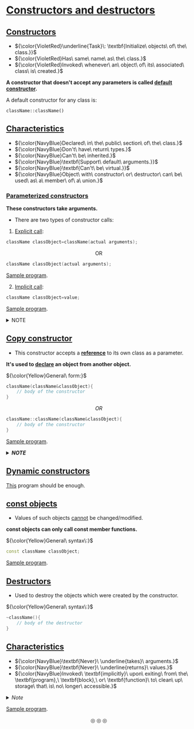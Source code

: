 # <ins>Constructors and destructors</ins>

## <ins>Constructors</ins>
* ${\color{VioletRed}\underline{Task}\: \textbf{Initialize\ objects\ of\ the\ class.}}$
* ${\color{VioletRed}Has\ same\ name\ as\ the\ class.}$
* ${\color{VioletRed}Invoked\ whenever\ an\ object\ of\ its\ associated\ class\ is\ created.}$

**A constructor that doesn't accept any parameters is called <ins>default constructor</ins>.**

A default constructor for any class is:

```
className::className()
```

## <ins>Characteristics</ins>
* ${\color{NavyBlue}Declared\ in\ the\ public\ section\ of\ the\ class.}$
* ${\color{NavyBlue}Don't\ have\ return\ types.}$
* ${\color{NavyBlue}Can't\ be\ inherited.}$
* ${\color{NavyBlue}\textbf{Support\ default\ arguments.}}$
* ${\color{NavyBlue}\textbf{Can't\ be\ virtual.}}$
* ${\color{NavyBlue}Object\ with\ constructor\ or\ destructor\ can\ be\ used\ as\ a\ member\ of\ a\ union.}$

### <ins>Parameterized constructors</ins>
**These constructors take arguments.**

* There are two types of constructor calls:
1. <ins>Explicit call</ins>:
```c++
className classObject=className(actual arguments);
```

<p align="center">
OR
</p>

```c++
className classObject(actual arguments);
```
[Sample program](https://github.com/C0DER11101/CPP/blob/quickCPP/ConstructorsDestructors/Programs/parameterizedCons.cpp).

2. <ins>Implicit call</ins>:
```c++
className classObject=value;
```
[Sample program](https://github.com/C0DER11101/CPP/blob/quickCPP/ConstructorsDestructors/Programs/parameterizedCons2.cpp).


<details>
<summary>NOTE</summary>

**Constructors defined inside a class are inline constructors.**

**Parameters of a constructor can be of any type except that of the class to which it belongs.**

**However it may take a reference to its own class(then it's a copy constructor).**

</details>

## <ins>Copy constructor</ins>
* This constructor accepts a <ins><strong>reference</strong></ins> to its own class as a parameter.

**It's used to <ins>declare</ins> an object from another object.**

${\color{Yellow}General\ form:}$

```c++
className(className&classObject){
	// body of the constructor
}
```

$$OR$$

```c++
className::className(className&classObject){
	// body of the constructor
}
```

[Sample program](https://github.com/C0DER11101/CPP/blob/quickCPP/ConstructorsDestructors/Programs/copyConst.cpp).

<details>
<summary><strong><em>NOTE</em></strong></summary>
<strong>If you have defined a copy constructor in your program then an object assignment such as</strong>:
className classObject2=classObject1;

will also invoke the copy constructor.

Otherwise <strong>if there is no copy constructor in your program, then the compiler supplies its own copy constructor</strong>.

</details>

## <ins>Dynamic constructors</ins>
[This](https://github.com/C0DER11101/CPP/blob/quickCPP/ConstructorsDestructors/Programs/dynamicConst.cpp) program should be enough.

## <ins>const objects</ins>
* Values of such objects <ins>cannot</ins> be changed/modified.

${\textbf{const\ objects\ can\ only\ call\ const\ member\ functions.}}$

${\color{Yellow}General\ syntax\:}$

```c++
const className classObject;
```

[Sample program](https://github.com/C0DER11101/CPP/blob/quickCPP/ConstructorsDestructors/Programs/constObjects.cpp).


## <ins>Destructors</ins>
* Used to destroy the objects which were created by the constructor.

${\color{Yellow}General\ syntax\:}$

```c++
~className(){
	// body of the destructor
}
```

## <ins>Characteristics</ins>
* ${\color{NavyBlue}\textbf{Never}\ \underline{takes}\ arguments.}$
* ${\color{NavyBlue}\textbf{Never}\ \underline{returns}\ values.}$
* ${\color{NavyBlue}Invoked\ \textbf{implicitly}\ upon\ exiting\ from\ the\ \textbf{program},\ \textbf{block},\ or\ \textbf{function}\ to\ clean\ up\ storage\ that\ is\ no\ longer\ accessible.}$

<details>
<summary><em>Note</em></summary>

&#9658;<strong>As the program control leaves the <em>current block</em>, the objects in the block start getting destroyed one by
one as the destructor is called for each object in that block.</strong>

&#9658; <strong>Objects are destroyed in the <em>reverse order</em> of their creation.</strong>

</details>

[Sample program](https://github.com/C0DER11101/CPP/blob/quickCPP/ConstructorsDestructors/Programs/destObjects.cpp).

<p align="center">
&#9678; &#9678; &#9678;
</p>
